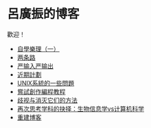 # 呂廣振的博客

歡迎！

* <a href="./自學樂理（一）.xhtml">自學樂理（一）</a>
* <a href="./两条路.xhtml">两条路</a>
* <a href="./严输入严输出.xhtml">严输入严输出</a>
* <a href="./近期計劃.xhtml">近期計劃</a>
* <a href="./UNIX系統的一些問題.xhtml">UNIX系統的一些問題</a>
* <a href="./嘗試創作編程教程.xhtml">嘗試創作編程教程</a>
* <a href="./歧视与消灭它们的方法.xhtml">歧视与消灭它们的方法</a>
* <a href="./生信还是CS.xhtml">再次思考学科的抉择：生物信息学vs计算机科学</a>
* <a href="./重建博客.xhtml">重建博客</a>
